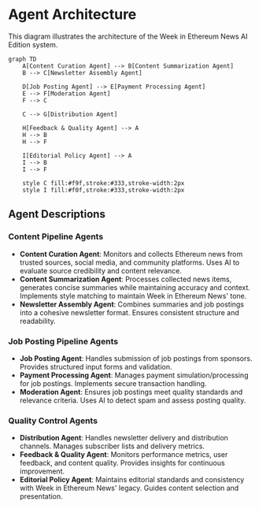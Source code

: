 # Agent Architecture

This diagram illustrates the architecture of the Week in Ethereum News AI Edition system.

```mermaid
graph TD
    A[Content Curation Agent] --> B[Content Summarization Agent]
    B --> C[Newsletter Assembly Agent]
    
    D[Job Posting Agent] --> E[Payment Processing Agent]
    E --> F[Moderation Agent]
    F --> C
    
    C --> G[Distribution Agent]
    
    H[Feedback & Quality Agent] --> A
    H --> B
    H --> F
    
    I[Editorial Policy Agent] --> A
    I --> B
    I --> F
    
    style C fill:#f9f,stroke:#333,stroke-width:2px
    style I fill:#f0f,stroke:#333,stroke-width:2px
```

## Agent Descriptions

### Content Pipeline Agents
- **Content Curation Agent**: Monitors and collects Ethereum news from trusted sources, social media, and community platforms. Uses AI to evaluate source credibility and content relevance.
- **Content Summarization Agent**: Processes collected news items, generates concise summaries while maintaining accuracy and context. Implements style matching to maintain Week in Ethereum News' tone.
- **Newsletter Assembly Agent**: Combines summaries and job postings into a cohesive newsletter format. Ensures consistent structure and readability.

### Job Posting Pipeline Agents
- **Job Posting Agent**: Handles submission of job postings from sponsors. Provides structured input forms and validation.
- **Payment Processing Agent**: Manages payment simulation/processing for job postings. Implements secure transaction handling.
- **Moderation Agent**: Ensures job postings meet quality standards and relevance criteria. Uses AI to detect spam and assess posting quality.

### Quality Control Agents
- **Distribution Agent**: Handles newsletter delivery and distribution channels. Manages subscriber lists and delivery metrics.
- **Feedback & Quality Agent**: Monitors performance metrics, user feedback, and content quality. Provides insights for continuous improvement.
- **Editorial Policy Agent**: Maintains editorial standards and consistency with Week in Ethereum News' legacy. Guides content selection and presentation.

